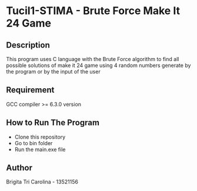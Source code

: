 # Tucil1-STIMA - Brute Force Make It 24 Game
## Description 
This program uses C language with the Brute Force algorithm to find all possible solutions of make it 24 game using 4 random numbers generate by the program or by the input of the user

## Requirement
GCC compiler >= 6.3.0 version

## How to Run The Program
- Clone this repository
- Go to bin folder
- Run the main.exe file

## Author 
Brigita Tri Carolina - 13521156
